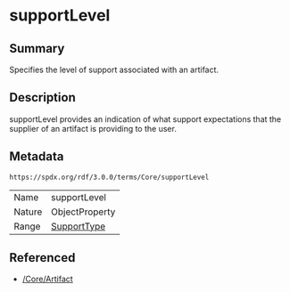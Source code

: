 <!-- Automatically generated by spec-parser v2.3.0 on 2024-07-16T15:00:52.540788+00:00 -->
<!-- SPDX-License-Identifier: Community-Spec-1.0 -->

# supportLevel

## Summary

Specifies the level of support associated with an artifact.


## Description

supportLevel provides an indication of what support expectations that the
supplier of an artifact is providing to the user.


## Metadata

`https://spdx.org/rdf/3.0.0/terms/Core/supportLevel`


| | |
|---|---|
| Name | supportLevel |
| Nature | ObjectProperty |
| Range | [SupportType](../Vocabularies/SupportType.md) |




## Referenced

- [/Core/Artifact](../../Core/Classes/Artifact.md)

